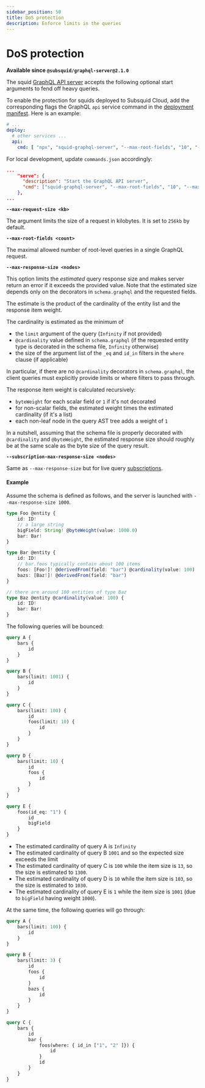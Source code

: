 ```yaml
---
sidebar_position: 50
title: DoS protection
description: Enforce limits in the queries
---
```


# DoS protection

**Available since `@subsquid/graphql-server@2.1.0`**

The squid [GraphQL API server](https://github.com/subsquid/squid-sdk/tree/master/graphql/graphql-server) accepts the following optional start arguments to fend off heavy queries. 

To enable the protection for squids deployed to Subsquid Cloud, add the corresponding flags the GraphQL `api` service command in the [deployment manifest](/cloud/reference/manifest/#deploy). Here is an example:

```yaml title="squid.yaml"
# ...
deploy:
  # other services ...
  api:
    cmd: [ "npx", "squid-graphql-server", "--max-root-fields", "10", "--max-response-size", "1000" ]
```

For local development, update `commands.json` accordingly:

```json
...
    "serve": {
      "description": "Start the GraphQL API server",
      "cmd": ["squid-graphql-server", "--max-root-fields", "10", "--max-response-size", "1000"]
    },
...
```

**`--max-request-size <kb>`**

The argument limits the size of a request in kilobytes. It is set to `256kb` by default. 

**`--max-root-fields <count>`**

The maximal allowed number of root-level queries in a single GraphQL request.

**`--max-response-size <nodes>`**

This option limits the *estimated* query response size and makes server return an error if it exceeds the provided value. Note that the estimated size depends only on the decorators in `schema.graphql` and the requested fields.

The estimate is the product of the cardinality of the entity list and the response item weight.

The cardinality is estimated as the minimum of

- the `limit` argument of the query (`Infinity` if not provided)
- `@cardinality` value defined in `schema.graphql` (if the requested entity type is decorated in the schema file, `Infinity` otherwise)
- the size of the argument list of the `_eq` and `id_in` filters in the `where` clause (if applicable)

In particular, if there are no `@cardinality` decorators in `schema.graphql`, the client queries must explicitly provide limits or where filters to pass through.

The response item weight is calculated recursively:

- `byteWeight` for each scalar field or `1` if it's not decorated
- for non-scalar fields, the estimated weight times the estimated cardinality (if it's a list)
- each non-leaf node in the query AST tree adds a weight of `1`

In a nutshell, assuming that the schema file is properly decorated with `@cardinality` and `@byteWeight`, the estimated response size should roughly be at the same scale as the byte size of the query result. 

**`--subscription-max-response-size <nodes>`**

Same as `--max-response-size` but for live query [subscriptions](/sdk/reference/graphql-server/subscriptions).

#### Example

Assume the schema is defined as follows, and the server is launched with `--max-response-size 1000`.

```ts title=schema.graphql
type Foo @entity {
    id: ID!
    // a large string 
    bigField: String! @byteWeight(value: 1000.0)
    bar: Bar!
}

type Bar @entity {
    id: ID!
    // bar.foos typically contain about 100 items
    foos: [Foo!]! @derivedFrom(field: "bar") @cardinality(value: 100)
    bazs: [Baz!]! @derivedFrom(field: "bar")
}

// there are around 100 entities of type Baz
type Baz @entity @cardinality(value: 100) {
    id: ID!
    bar: Bar!
}
```

The following queries will be bounced:

```graphql
query A {
    bars {
        id
    }
}

query B {
    bars(limit: 1001) {
        id
    }
}

query C {
    bars(limit: 100) {
        id 
        foos(limit: 10) {
            id
        }
    }
}

query D {
    bars(limit: 10) {
        id 
        foos {
            id
        }
    }
}

query E {
    foos(id_eq: "1") {
        id
        bigField
    }
}
```

- The estimated cardinality of query A is `Infinity`
- The estimated cardinality of query B `1001` and so the expected size exceeds the limit
- The estimated cardinality of query C is `100` while the item size is `13`, so the size is estimated to `1300`.
- The estimated cardinality of query D is `10` while the item size is `103`, so the size is estimated to `1030`. 
- The estimated cardinality of query E is `1` while the item size is `1001` (due to `bigField` having weight `1000`).

At the same time, the following queries will go through:
```graphql
query A {
    bars(limit: 100) {
        id
    }
}

query B {
    bars(limit: 3) {
        id
        foos {
            id
        }
        bazs {
            id
        }
    }
}

query C {
    bars {
        id
        bar {
            foos(where: { id_in ["1", "2" ]}) {
                id
            }
            id
        }
    }
}
```
